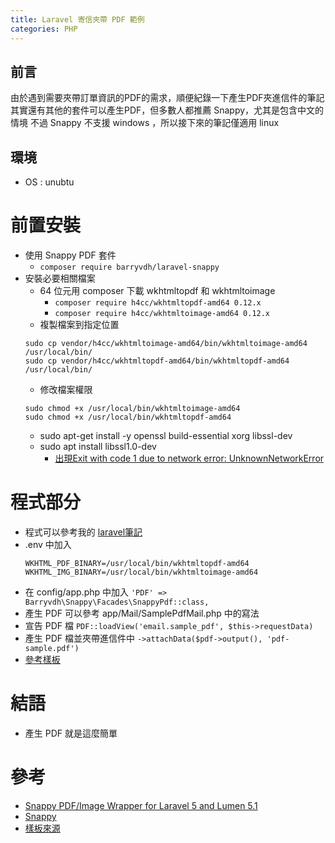 ```yaml
---
title: Laravel 寄信夾帶 PDF 範例
categories: PHP
---
```

## 前言
由於遇到需要夾帶訂單資訊的PDF的需求，順便紀錄一下產生PDF夾進信件的筆記
其實還有其他的套件可以產生PDF，但多數人都推薦 Snappy，尤其是包含中文的情境
不過 Snappy 不支援 windows ，所以接下來的筆記僅適用 linux

## 環境
- OS : unubtu

# 前置安裝
* 使用 Snappy PDF 套件
    * ```composer require barryvdh/laravel-snappy```
* 安裝必要相關檔案
    * 64 位元用 composer 下載 wkhtmltopdf 和 wkhtmltoimage
        * ```composer require h4cc/wkhtmltopdf-amd64 0.12.x```
        * ```composer require h4cc/wkhtmltoimage-amd64 0.12.x```
    * 複製檔案到指定位置
    ```
    sudo cp vendor/h4cc/wkhtmltoimage-amd64/bin/wkhtmltoimage-amd64 /usr/local/bin/
    sudo cp vendor/h4cc/wkhtmltopdf-amd64/bin/wkhtmltopdf-amd64 /usr/local/bin/
    ```
    * 修改檔案權限
    ```
    sudo chmod +x /usr/local/bin/wkhtmltoimage-amd64 
    sudo chmod +x /usr/local/bin/wkhtmltopdf-amd64
    ```
    * sudo apt-get install -y openssl build-essential xorg libssl-dev
    * sudo apt install libssl1.0-dev
        * [出現Exit with code 1 due to network error: UnknownNetworkError](https://github.com/wkhtmltopdf/wkhtmltopdf/issues/3923)

# 程式部分
* 程式可以參考我的 [laravel筆記](https://github.com/youmu257/laravel-note)
* .env 中加入
    ```
    WKHTML_PDF_BINARY=/usr/local/bin/wkhtmltopdf-amd64
    WKHTML_IMG_BINARY=/usr/local/bin/wkhtmltoimage-amd64
    ```
* 在 config/app.php 中加入 ```'PDF' => Barryvdh\Snappy\Facades\SnappyPdf::class,```
* 產生 PDF 可以參考 app/Mail/SamplePdfMail.php 中的寫法
*  宣告 PDF 檔 ```PDF::loadView('email.sample_pdf', $this->requestData)```
* 產生 PDF 檔並夾帶進信件中 ```->attachData($pdf->output(), 'pdf-sample.pdf')```
* [參考樣板](https://stripo.email/en/demo/?template=6677&project=6782&guid=49908f77-6dd4-4a65-9d2f-032ad469e6da)

# 結語
* 產生 PDF 就是這麼簡單

# 參考
* [Snappy PDF/Image Wrapper for Laravel 5 and Lumen 5.1
](https://github.com/barryvdh/laravel-snappy)
* [Snappy](https://github.com/KnpLabs/snappy#wkhtmltopdf-binary-as-composer-dependencies)
* [樣板來源](https://stripo.email/templates/type/order/)